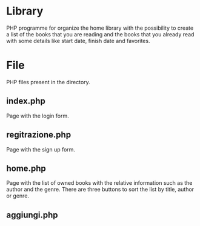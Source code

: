 # Library
PHP programme for organize the home library with the possibility to create a list of the books that you are reading and the books that you already read with some details like start date, finish date and favorites.

# File
PHP files present in the directory.

## index.php

Page with the login form.

## regitrazione.php

Page with the sign up form.

## home.php

Page with the list of owned books with the relative information such as the author and the genre. There are three buttons to sort the list by title, author or genre.

## aggiungi.php
